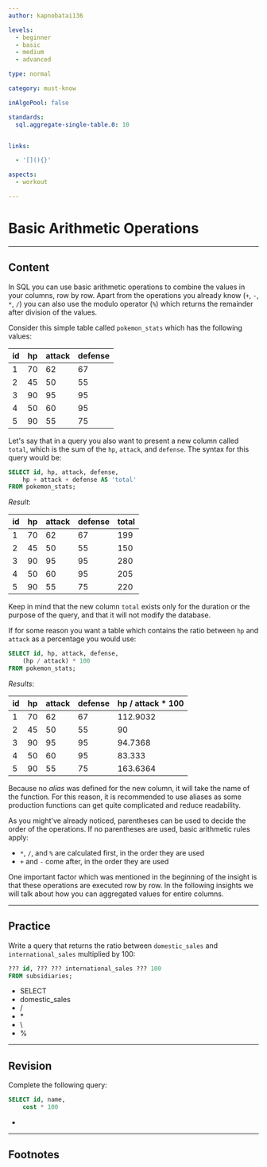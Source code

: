 ```yaml
---
author: kapnobatai136

levels:
  - beginner
  - basic
  - medium
  - advanced

type: normal

category: must-know

inAlgoPool: false

standards:
  sql.aggregate-single-table.0: 10


links:

  - '[](){}'

aspects:
  - workout

---
```


# Basic Arithmetic Operations

---
## Content

In SQL you can use basic arithmetic operations to combine the values in your columns, row by row. Apart from the operations you already know (`+`, `-`, `*`, `/`) you can also use the modulo operator (`%`) which returns the remainder after division of the values.

Consider this simple table called `pokemon_stats` which has the following values:

| id | hp | attack | defense |
|----|----|--------|---------|
| 1  | 70 | 62     | 67      |
| 2  | 45 | 50     | 55      |
| 3  | 90 | 95     | 95      |
| 4  | 50 | 60     | 95      |
| 5  | 90 | 55     | 75      |

Let's say that in a query you also want to present a new column called `total`, which is the sum of the `hp`, `attack`, and `defense`. The syntax for this query would be:

```sql
SELECT id, hp, attack, defense,
    hp + attack + defense AS 'total'
FROM pokemon_stats;
```

*Result*:

| id | hp | attack | defense | total |
|----|----|--------|---------|-------|
| 1  | 70 | 62     | 67      | 199   |
| 2  | 45 | 50     | 55      | 150   |
| 3  | 90 | 95     | 95      | 280   |
| 4  | 50 | 60     | 95      | 205   |
| 5  | 90 | 55     | 75      | 220   |

Keep in mind that the new column `total` exists only for the duration or the purpose of the query, and that it will not modify the database.

If for some reason you want a table which contains the ratio between `hp` and `attack` as a percentage you would use:

```sql
SELECT id, hp, attack, defense,
    (hp / attack) * 100
FROM pokemon_stats;
```

*Results*:

| id | hp | attack | defense | hp / attack * 100 |
|----|----|--------|---------|-------------------|
| 1  | 70 | 62     | 67      | 112.9032          |
| 2  | 45 | 50     | 55      | 90                |
| 3  | 90 | 95     | 95      | 94.7368           |
| 4  | 50 | 60     | 95      | 83.333            |
| 5  | 90 | 55     | 75      | 163.6364          |

Because no *alias* was defined for the new column, it will take the name of the function. For this reason, it is recommended to use aliases as some production functions can get quite complicated and reduce readability.

As you might've already noticed, parentheses can be used to decide the order of the operations. If no parentheses are used, basic arithmetic rules apply:

- `*`, `/`, and `%` are calculated first, in the order they are used
- `+` and `-` come after, in the order they are used

One important factor which was mentioned in the beginning of the insight is that these operations are executed row by row. In the following insights we will talk about how you can aggregated values for entire columns. 

---
## Practice

Write a query that returns the ratio between `domestic_sales` and `international_sales` multiplied by 100:

```sql
??? id, ??? ??? international_sales ??? 100
FROM subsidiaries;
```

* SELECT
* domestic_sales
* /
* \*
* \
* %

---
## Revision

Complete the following query:

```sql
SELECT id, name,
    cost * 100
```

*

---
## Footnotes
